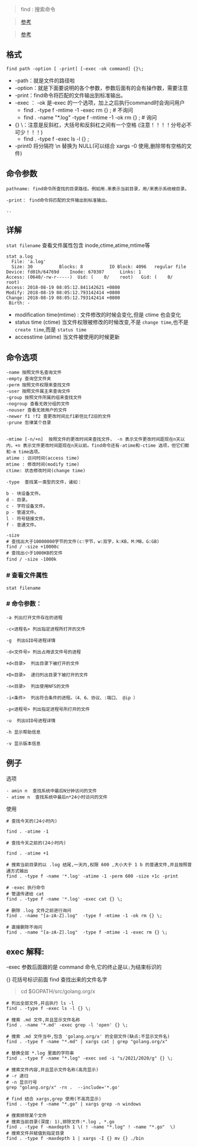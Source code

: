 > find : 搜索命令 

> [参考](http://blog.51cto.com/13572810/2065800)

> [参考](http://man.linuxde.net/find)

格式
----

    find path -option [ -print] [-exec -ok command] {}\;
    
- -path：就是文件的路径啦
- -option：就是下面要说明的各个参数，参数后面有的会有操作数，需要注意
- -print：find命令将匹配的文件输出到标准输出。
- -exec ： -ok 是-exec 的一个选项，加上之后执行command时会询问用户
   -  find . -type f -mtime -1 -exec rm {} \; # 不询问
   -  find . -name "*.log" -type f  -mtime -1 -ok rm {} \; # 询问
- {} \：注意是反斜杠，大括号和反斜杠之间有一个空格 (注意！！！！分号必不可少！！！)
  - find . -type f -exec ls -l {} \;
- -print0 将分隔符 \n 替换为 NULL(可以结合 xargs -0 使用,删除带有空格的文件)

命令参数
----

    pathname: find命令所查找的目录路径。例如用.来表示当前目录，用/来表示系统根目录。 

    -print： find命令将匹配的文件输出到标准输出。 

    ..

详解
----

`stat filename` 查看文件属性包含 inode,ctime,atime,mtime等

    stat a.log
      File: 'a.log'
      Size: 30        	Blocks: 8          IO Block: 4096   regular file
    Device: fd01h/64769d	Inode: 670307      Links: 1
    Access: (0640/-rw-r-----)  Uid: (    0/    root)   Gid: (    0/    root)
    Access: 2018-08-19 08:05:12.841142621 +0800
    Modify: 2018-08-19 08:05:12.793142414 +0800
    Change: 2018-08-19 08:05:12.793142414 +0800
     Birth: -

- modification time(mtime) : 文件修改的时候会变化,但是 ctime 也会变化
- status time (ctime) 当文件权限被修改的时候改变,不是 `change time`,也不是`create time`,而是 `status time`
- accesstime (atime) 当文件被使用的时候更新




命令选项
----


    -name 按照文件名查询文件
    -empty 查询空文件夹
    -perm 按照文件权限来查找文件
    -user 按照文件属主来查询文件
    -group 按照文件所属的组来查找文件
    -nogroup 查看无效分组的文件
    -nouser 查看无效用户的文件
    -newer f1 !f2 查更改时间比f1新但比f2旧的文件
    -prune 忽律某个目录
    
    
    -mtime [-n/+n]  按照文件的更改时间来查找文件， -n 表示文件更改时间距现在n天以内，+n 表示文件更改时间距现在n天以前。find命令还有-atime和-ctime 选项，但它们都和-m time选项。
    atime : 访问时间(access time)
    mtime : 修改时间(modify time)
    ctime: 状态修改时间(change time)

    -type  查找某一类型的文件，诸如：

    b - 块设备文件。
    d - 目录。
    c - 字符设备文件。
    p - 管道文件。
    l - 符号链接文件。
    f - 普通文件。
    
    -size 
    # 查找出大于10000000字节的文件(c:字节，w:双字，k:KB，M:MB，G:GB)
    find / -size +10000c 
    # 查找出小于1000KB的文件
    find / -size -1000k 　　


### # 查看文件属性

    stat filename 

### # 命令参数：

    -a 列出打开文件存在的进程

    -c<进程名> 列出指定进程所打开的文件

    -g  列出GID号进程详情

    -d<文件号> 列出占用该文件号的进程

    +d<目录>  列出目录下被打开的文件

    +D<目录>  递归列出目录下被打开的文件

    -n<目录>  列出使用NFS的文件

    -i<条件>  列出符合条件的进程。（4、6、协议、:端口、 @ip ）

    -p<进程号> 列出指定进程号所打开的文件

    -u  列出UID号进程详情

    -h 显示帮助信息

    -v 显示版本信息



例子
----

选项

    - amin n  查找系统中最后N分钟访问的文件
    - atime n  查找系统中最后n*24小时访问的文件

使用

    # 查找今天的(24小时内)

    find . -atime -1

    # 查找今天之前的(24小时内)

    find . -atime +1

    # 搜索当前目录的以 .log 结尾,一天内,权限 600 ,大小大于 1 b 的普通文件,并且按照普通方式输出
    find . -type f -name '*.log' -atime -1 -perm 600 -size +1c -print
    
    # -exec 执行命令
    # 管道传递给 cat
    find . -type f -name '*.log' -exec cat {} \;
    
    # 删除 .log 文件之前进行询问
    find . -name "[a-zA-Z].log"  -type f -mtime -1 -ok rm {} \;
    
    # 直接删除不询问
    find . -name "[a-zA-Z].log"  -type f -mtime -1 -exec rm {} \;
    



exec 解释:
----

-exec 参数后面跟的是 command 命令,它的终止是以`;`为结束标识的

{} 花括号标识前面 find 查找出来的文件名字

> cd $GOPATH/src/golang.org/x 

    # 列出全部文件,并且执行 ls -l
    find . -type f -exec ls -l {} \;

    # 搜索 .md 文件,并且显示文件名称
    find . -name '*.md' -exec grep -l 'open' {} \; 

    # 搜索 .md 文件当中,包含 'golang.org/x' 的全部文件(缺点:不显示文件名)
    find . -type f -name "*.md" | xargs cat | grep "golang.org/x"
    
    # 替换全部 *.log 里面的字符串
    find . -type f -name "*.log" -exec sed -i "s/2021/2020/g" {} \;
    
    # 搜索文件内容,并且显示文件名称(高亮显示)
    # -r 递归
    # -n 显示行号
    grep "golang.org/x" -rn .  --include='*.go'
    
    # find 结合 xargs,grep 使用(不高亮显示)
    find . -type f -name "*.go" | xargs grep -n windows

    # 搜索排除某个文件
    # 搜索当前目录(深度: 1),排除文件:*.log , *.go
    find . -type f -maxdepth 1 \( ! -name "*.log" ! -name "*.go"  \)
    # 搜索文件并赋值到指定目录
    find . -type f -maxdepth 1 | xargs -I {} mv {} ./bin   
